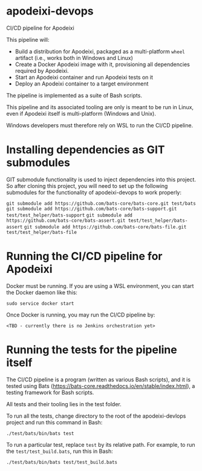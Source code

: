 # apodeixi-devops
CI/CD pipeline for Apodeixi

This pipeline will:

* Build a distribution for Apodeixi, packaged as a multi-platform `wheel` artifact (i.e., works both in Windows and Linux)
* Create a Docker Apodeixi image with it, provisioning all
  dependencies required by Apodeixi.
* Start an Apodeixi container and run Apodeixi tests on it
* Deploy an Apodeixi container to a target environment

The pipeline is implemented as a suite of Bash scripts.

This pipeline and its associated tooling are only is meant to be run in Linux, even if Apodeixi itself is 
multi-platform (Windows and Unix).

Windows developers must therefore rely on WSL to run the CI/CD pipeline.

# Installing dependencies as GIT submodules

GIT submodule functionality is used to inject dependencies into this project. So after cloning this project, you will
need to set up the following submodules for the functionality of apodeixi-devops to work properly:

`git submodule add https://github.com/bats-core/bats-core.git test/bats`
`git submodule add https://github.com/bats-core/bats-support.git test/test_helper/bats-support`
`git submodule add https://github.com/bats-core/bats-assert.git test/test_helper/bats-assert`
`git submodule add https://github.com/bats-core/bats-file.git test/test_helper/bats-file`

# Running the CI/CD pipeline for Apodeixi

Docker must be running. If you are using a WSL environment, you can start the Docker daemon like this:

`sudo service docker start`

Once Docker is running, you may run the CI/CD pipeline by:

`<TBD - currently there is no Jenkins orchestration yet>`

# Running the tests for the pipeline itself

The CI/CD pipeline is a program (written as various Bash scripts), and it is tested using Bats (https://bats-core.readthedocs.io/en/stable/index.html), a testing framework for Bash scripts.

All tests and their tooling lies in the test folder.

To run all the tests, change directory to the root of the apodeixi-devlops project and run this command in Bash:

`./test/bats/bin/bats test`

To run a particular test, replace `test` by its relative path. For example, to run the `test/test_build.bats`,
run this in Bash:

`./test/bats/bin/bats test/test_build.bats`


